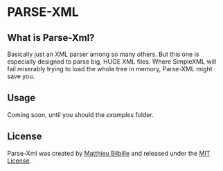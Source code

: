 # PARSE-XML

## What is Parse-Xml?

Basically just an XML parser among so many others. But this one is especially designed to parse big, HUGE XML files. Where SimpleXML will fail miserably trying to load the whole tree in memory, Parse-XML might save you.


## Usage

Coming soon, until you should the _examples_ folder.


## License

Parse-Xml was created by [Matthieu Bilbille](http://github.com/mbilbille) and released under the [MIT License](http://github.com/mbilbille/parse-xml/blob/master/LICENSE).
